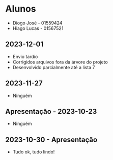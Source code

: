 # Alunos

* Diogo José - 01559424
* Hiago Lucas - 01567521

## 2023-12-01

* Envio tardio
* Corrigidos arquivos fora da árvore do projeto
* Desenvolvido parcialmente até a lista 7

## 2023-11-27

* Ninguém

## Apresentação - 2023-10-23

* Ninguém

## 2023-10-30 - Apresentação

* Tudo ok, tudo lindo!
